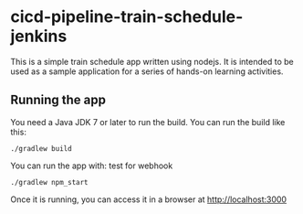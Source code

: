 # cicd-pipeline-train-schedule-jenkins

This is a simple train schedule app written using nodejs. It is intended to be used as a sample application for a series of hands-on learning activities.

## Running the app 

You need a Java JDK 7 or later to run the build. You can run the build like this:

    ./gradlew build

You can run the app with:
test for webhook

    ./gradlew npm_start

Once it is running, you can access it in a browser at [http://localhost:3000](http://localhost:3000)
